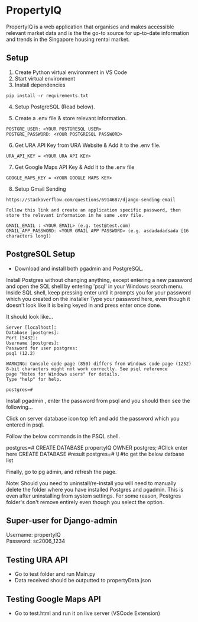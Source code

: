 # PropertyIQ

PropertyIQ is a web application that organises and makes accessible relevant market data and is the the go-to source for up-to-date information and trends in the Singapore housing rental market.

## Setup

1) Create Python virtual environment in VS Code 
2) Start virtual environment
3) Install dependencies 

```
pip install -r requirements.txt

```

4) Setup PostgreSQL (Read below).

5) Create a .env file & store relevant information.
```
POSTGRE_USER: <YOUR POSTGRESQL USER>
POSTGRE_PASSWORD: <YOUR POSTGRESQL PASSWORD>
```

6) Get URA API Key from URA Website & Add it to the .env file.
```
URA_API_KEY = <YOUR URA API KEY>
```

7) Get Google Maps API Key & Add it to the .env file
```
GOOGLE_MAPS_KEY = <YOUR GOOGLE MAPS KEY>
```

8) Setup Gmail Sending
```
https://stackoverflow.com/questions/6914687/django-sending-email

Follow this link and create an application specific password, then store the relevant information in he same .env file.

GMAIL_EMAIL : <YOUR EMAIL> (e.g. test@test.com)
GMAIL_APP_PASSWORD: <YOUR GMAIL APP PASSWORD> (e.g. asdadadadsada [16 characters long])
```

## PostgreSQL Setup

- Download and install both pgadmin and PostgreSQL.

Install Postgres without changing anything, except entering a new password and open the SQL shell by entering 'psql' in your Windows search menu.
Inside SQL shell, keep pressing enter until it prompts you for your password which you created on the installer
Type your password here, even though it doesn't look like it is being keyed in and press enter once done.

It should look like...
```
Server [localhost]:
Database [postgres]:
Port [5432]:
Username [postgres]:
Password for user postgres:
psql (12.2)
 
WARNING: Console code page (850) differs from Windows code page (1252)
8-bit characters might not work correctly. See psql reference
page "Notes for Windows users" for details.
Type "help" for help.

postgres=# 
```

Install pgadmin , enter the password from psql and you should then see the following...

Click on server database icon top left and add the password which you entered in psql.

Follow the below commands in the PSQL shell.

postgres=# CREATE DATABASE propertyIQ OWNER postgres; #Click enter here
CREATE DATABASE #result
postgres=# \l #to get the below datbase list

Finally, go to pg admin, and refresh the page.

Note: Should you need to uninstall/re-install you will need to manually delete the folder where you have installed Postgres and pgadmin. This is even after uninstalling from system settings. For some reason, Postgres folder's don't remove entirely even though you select the option.

## Super-user for Django-admin
Username: propertyIQ    
Password: sc2006_1234

## Testing URA API 
- Go to test folder and run Main.py
- Data received should be outputted to propertyData.json

## Testing Google Maps API
- Go to test.html and run it on live server (VSCode Extension)
